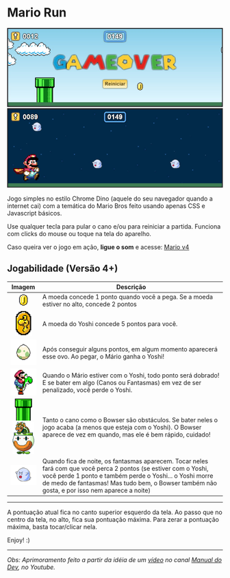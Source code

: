 # Mario Run

![Screenshot](img/readme.jpg)
![Screenshot](img/readme2.jpg)

Jogo simples no estilo Chrome Dino (aquele do seu navegador quando a internet cai) com a temática do Mario Bros feito usando apenas CSS e Javascript básicos.

Use qualquer tecla para pular o cano e/ou para reiniciar a partida. Funciona com clicks do mouse ou toque na tela do aparelho.

Caso queira ver o jogo em ação, **ligue o som** e acesse: [Mario v4](http://phones2.orgfree.com/mario/)

## Jogabilidade (Versão 4+)

|                                                     Imagem                                                     | Descrição                                                                                                                                                                                                                                                                    |
|:--------------------------------------------------------------------------------------------------------------:|------------------------------------------------------------------------------------------------------------------------------------------------------------------------------------------------------------------------------------------------------------------------------|
|                               <img src="img/coin.png" alt="Moeda" width="20" />                                | A moeda concede 1 ponto quando você a pega. Se a moeda estiver no alto, concede 2 pontos                                                                                                                                                                                     |
|                        <img src="img/yoshi-coin.gif" alt="Moeda do Yoshi" width="40" />                        | A moeda do Yoshi concede 5 pontos para você.                                                                                                                                                                                                                                 |
|                              <img src="img/egg-yoshi.gif" alt="Ovo" width="60" />                              | Após conseguir alguns pontos, em algum momento aparecerá esse ovo. Ao pegar, o Mário ganha o Yoshi!                                                                                                                                                                          |
|                       <img src="img/mario-yoshi.gif" alt="Mario com Yoshi" width="80" />                       | Quando o Mário estiver com o Yoshi, todo ponto será dobrado! E se bater em algo (Canos ou Fantasmas) em vez de ser penalizado, você perde o Yoshi.                                                                                                                           |
| <img src="img/pipe.png" alt="Cano" width="40" /><img src="img/bowser.gif" alt="Mario com Yoshi" width="50"  /> | Tanto o cano como o Bowser são obstáculos. Se bater neles o jogo acaba (a menos que esteja com o Yoshi). O Bowser aparece de vez em quando, mas ele é bem rápido, cuidado!                                                                                                   |
|                              <img src="img/boo.gif" alt="Fantasma" width="80" />                               | Quando fica de noite, os fantasmas aparecem. Tocar neles fará com que você perca 2 pontos (se estiver com o Yoshi, você perde 1 ponto e também perde o Yoshi... o Yoshi morre de medo de fantasmas! Mas tudo bem, o Bowser também não gosta, e por isso nem aparece a noite) |

---

A pontuação atual fica no canto superior esquerdo da tela. Ao passo que no centro da tela, no alto, fica sua pontuação máxima. Para zerar a pontuação máxima, basta tocar/clicar nela.

Enjoy! :)

---

_Obs: Aprimoramento feito a partir da idéia de um [vídeo](https://youtu.be/r9buAwVBDhA) no canal [Manual do Dev](https://www.youtube.com/c/ManualdoDev), no Youtube._

